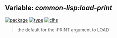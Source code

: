 ## Variable: ***common-lisp:*load-print****
[![package](https://img.shields.io/badge/Package-COMMON--LISP-5f9ea0.svg?style=social&colorA=999999)](../) [![type](https://img.shields.io/badge/Type-Variable-5f9ea0.svg?style=social&colorA=999999)](../#variable) [![clhs](https://img.shields.io/badge/CLHS-*LOAD--PRINT*-5f9ea0.svg?style=social&colorA=999999)](http://www.lispworks.com/documentation/HyperSpec/Body/v_ld_prs.htm) 

> the default for the :PRINT argument to LOAD

